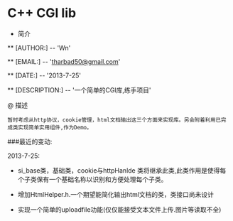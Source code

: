 C++ CGI lib
=============

* 简介

** [AUTHOR:] --	'Wn'

** [EMAIL:] --	'tharbad50@gmail.com'

** [DATE:] --	'2013-7-25'

** [DESCRIPTION:] --	 '一个简单的CGI库,练手项目'
           

@ 描述

	暂时考虑从http协议，cookie管理，html文档输出这三个方面来实现库。另会附着利用已完成类实现简单实用组件,作为Demo。


###最近的变动:

2013-7-25: 

- si_base类，基础类，cookie与httpHanlde 类将继承此类,此类作用是使得每个子类保有一个基础名称以识别和方便处理每个子类。

- 增加HtmlHelper.h.一个期望能简化输出html文档的类，类接口尚未设计
    
- 实现一个简单的uploadfile功能(仅仅能接受文本文件上传.图片等读取不全)


